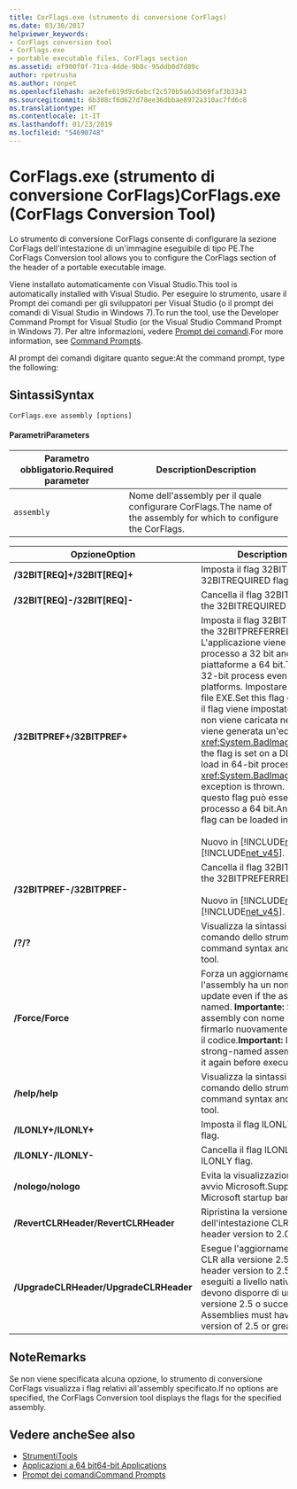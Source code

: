 ```yaml
---
title: CorFlags.exe (strumento di conversione CorFlags)
ms.date: 03/30/2017
helpviewer_keywords:
- CorFlags conversion tool
- CorFlags.exe
- portable executable files, CorFlags section
ms.assetid: ef900f8f-71ca-4dde-9b8c-95ddb0d7d89c
author: rpetrusha
ms.author: ronpet
ms.openlocfilehash: ae2efe619d9c6ebcf2c570b5a63d569faf3b3343
ms.sourcegitcommit: 6b308cf6d627d78ee36dbbae8972a310ac7fd6c8
ms.translationtype: HT
ms.contentlocale: it-IT
ms.lasthandoff: 01/23/2019
ms.locfileid: "54690748"
---
```

# <a name="corflagsexe-corflags-conversion-tool"></a><span data-ttu-id="79c92-102">CorFlags.exe (strumento di conversione CorFlags)</span><span class="sxs-lookup"><span data-stu-id="79c92-102">CorFlags.exe (CorFlags Conversion Tool)</span></span>
<span data-ttu-id="79c92-103">Lo strumento di conversione CorFlags consente di configurare la sezione CorFlags dell'intestazione di un'immagine eseguibile di tipo PE.</span><span class="sxs-lookup"><span data-stu-id="79c92-103">The CorFlags Conversion tool allows you to configure the CorFlags section of the header of a portable executable image.</span></span>  
  
 <span data-ttu-id="79c92-104">Viene installato automaticamente con Visual Studio.</span><span class="sxs-lookup"><span data-stu-id="79c92-104">This tool is automatically installed with Visual Studio.</span></span> <span data-ttu-id="79c92-105">Per eseguire lo strumento, usare il Prompt dei comandi per gli sviluppatori per Visual Studio (o il prompt dei comandi di Visual Studio in Windows 7).</span><span class="sxs-lookup"><span data-stu-id="79c92-105">To run the tool, use the Developer Command Prompt for Visual Studio (or the Visual Studio Command Prompt in Windows 7).</span></span> <span data-ttu-id="79c92-106">Per altre informazioni, vedere [Prompt dei comandi](../../../docs/framework/tools/developer-command-prompt-for-vs.md).</span><span class="sxs-lookup"><span data-stu-id="79c92-106">For more information, see [Command Prompts](../../../docs/framework/tools/developer-command-prompt-for-vs.md).</span></span>  
  
 <span data-ttu-id="79c92-107">Al prompt dei comandi digitare quanto segue:</span><span class="sxs-lookup"><span data-stu-id="79c92-107">At the command prompt, type the following:</span></span>  
  
## <a name="syntax"></a><span data-ttu-id="79c92-108">Sintassi</span><span class="sxs-lookup"><span data-stu-id="79c92-108">Syntax</span></span>  
  
```  
CorFlags.exe assembly [options]  
```  
  
#### <a name="parameters"></a><span data-ttu-id="79c92-109">Parametri</span><span class="sxs-lookup"><span data-stu-id="79c92-109">Parameters</span></span>  
  
|<span data-ttu-id="79c92-110">Parametro obbligatorio.</span><span class="sxs-lookup"><span data-stu-id="79c92-110">Required parameter</span></span>|<span data-ttu-id="79c92-111">Description</span><span class="sxs-lookup"><span data-stu-id="79c92-111">Description</span></span>|  
|------------------------|-----------------|  
|`assembly`|<span data-ttu-id="79c92-112">Nome dell'assembly per il quale configurare CorFlags.</span><span class="sxs-lookup"><span data-stu-id="79c92-112">The name of the assembly for which to configure the CorFlags.</span></span>|  
  
|<span data-ttu-id="79c92-113">Opzione</span><span class="sxs-lookup"><span data-stu-id="79c92-113">Option</span></span>|<span data-ttu-id="79c92-114">Description</span><span class="sxs-lookup"><span data-stu-id="79c92-114">Description</span></span>|  
|------------|-----------------|  
|<span data-ttu-id="79c92-115">**/32BIT[REQ]+**</span><span class="sxs-lookup"><span data-stu-id="79c92-115">**/32BIT[REQ]+**</span></span>|<span data-ttu-id="79c92-116">Imposta il flag 32BITREQUIRED.</span><span class="sxs-lookup"><span data-stu-id="79c92-116">Sets the 32BITREQUIRED flag.</span></span>|  
|<span data-ttu-id="79c92-117">**/32BIT[REQ]-**</span><span class="sxs-lookup"><span data-stu-id="79c92-117">**/32BIT[REQ]-**</span></span>|<span data-ttu-id="79c92-118">Cancella il flag 32BITREQUIRED.</span><span class="sxs-lookup"><span data-stu-id="79c92-118">Clears the 32BITREQUIRED flag.</span></span>|  
|<span data-ttu-id="79c92-119">**/32BITPREF+**</span><span class="sxs-lookup"><span data-stu-id="79c92-119">**/32BITPREF+**</span></span>|<span data-ttu-id="79c92-120">Imposta il flag 32BITPREFERRED.</span><span class="sxs-lookup"><span data-stu-id="79c92-120">Sets the 32BITPREFERRED flag.</span></span> <span data-ttu-id="79c92-121">L'applicazione viene eseguita come processo a 32 bit anche sulle piattaforme a 64 bit.</span><span class="sxs-lookup"><span data-stu-id="79c92-121">The app runs as a 32-bit process even on 64-bit platforms.</span></span> <span data-ttu-id="79c92-122">Impostare questo flag solo su file EXE.</span><span class="sxs-lookup"><span data-stu-id="79c92-122">Set this flag only on EXE files.</span></span> <span data-ttu-id="79c92-123">Se il flag viene impostato su una DLL, la DLL non viene caricata nei processi a 64 bit e viene generata un'eccezione <xref:System.BadImageFormatException>.</span><span class="sxs-lookup"><span data-stu-id="79c92-123">If the flag is set on a DLL, the DLL fails to load in 64-bit processes, and a <xref:System.BadImageFormatException> exception is thrown.</span></span> <span data-ttu-id="79c92-124">Un file EXE con questo flag può essere caricato in un processo a 64 bit.</span><span class="sxs-lookup"><span data-stu-id="79c92-124">An EXE file with this flag can be loaded into a 64-bit process.</span></span><br /><br /> <span data-ttu-id="79c92-125">Nuovo in [!INCLUDE[net_v45](../../../includes/net-v45-md.md)].</span><span class="sxs-lookup"><span data-stu-id="79c92-125">New in the [!INCLUDE[net_v45](../../../includes/net-v45-md.md)].</span></span>|  
|<span data-ttu-id="79c92-126">**/32BITPREF-**</span><span class="sxs-lookup"><span data-stu-id="79c92-126">**/32BITPREF-**</span></span>|<span data-ttu-id="79c92-127">Cancella il flag 32BITPREFERRED.</span><span class="sxs-lookup"><span data-stu-id="79c92-127">Clears the 32BITPREFERRED flag.</span></span><br /><br /> <span data-ttu-id="79c92-128">Nuovo in [!INCLUDE[net_v45](../../../includes/net-v45-md.md)].</span><span class="sxs-lookup"><span data-stu-id="79c92-128">New in the [!INCLUDE[net_v45](../../../includes/net-v45-md.md)].</span></span>|  
|<span data-ttu-id="79c92-129">**/?**</span><span class="sxs-lookup"><span data-stu-id="79c92-129">**/?**</span></span>|<span data-ttu-id="79c92-130">Visualizza la sintassi e le opzioni di comando dello strumento.</span><span class="sxs-lookup"><span data-stu-id="79c92-130">Displays command syntax and options for the tool.</span></span>|  
|<span data-ttu-id="79c92-131">**/Force**</span><span class="sxs-lookup"><span data-stu-id="79c92-131">**/Force**</span></span>|<span data-ttu-id="79c92-132">Forza un aggiornamento anche se l'assembly ha un nome sicuro.</span><span class="sxs-lookup"><span data-stu-id="79c92-132">Forces an update even if the assembly is strong-named.</span></span> <span data-ttu-id="79c92-133">**Importante:**  Se si aggiorna un assembly con nome sicuro, è necessario firmarlo nuovamente prima di eseguirne il codice.</span><span class="sxs-lookup"><span data-stu-id="79c92-133">**Important:**  If you update a strong-named assembly, you must sign it again before executing its code.</span></span>|  
|<span data-ttu-id="79c92-134">**/help**</span><span class="sxs-lookup"><span data-stu-id="79c92-134">**/help**</span></span>|<span data-ttu-id="79c92-135">Visualizza la sintassi e le opzioni di comando dello strumento.</span><span class="sxs-lookup"><span data-stu-id="79c92-135">Displays command syntax and options for the tool.</span></span>|  
|<span data-ttu-id="79c92-136">**/ILONLY+**</span><span class="sxs-lookup"><span data-stu-id="79c92-136">**/ILONLY+**</span></span>|<span data-ttu-id="79c92-137">Imposta il flag ILONLY.</span><span class="sxs-lookup"><span data-stu-id="79c92-137">Sets the ILONLY flag.</span></span>|  
|<span data-ttu-id="79c92-138">**/ILONLY-**</span><span class="sxs-lookup"><span data-stu-id="79c92-138">**/ILONLY-**</span></span>|<span data-ttu-id="79c92-139">Cancella il flag ILONLY.</span><span class="sxs-lookup"><span data-stu-id="79c92-139">Clears the ILONLY flag.</span></span>|  
|<span data-ttu-id="79c92-140">**/nologo**</span><span class="sxs-lookup"><span data-stu-id="79c92-140">**/nologo**</span></span>|<span data-ttu-id="79c92-141">Evita la visualizzazione del messaggio di avvio Microsoft.</span><span class="sxs-lookup"><span data-stu-id="79c92-141">Suppresses the Microsoft startup banner display.</span></span>|  
|<span data-ttu-id="79c92-142">**/RevertCLRHeader**</span><span class="sxs-lookup"><span data-stu-id="79c92-142">**/RevertCLRHeader**</span></span>|<span data-ttu-id="79c92-143">Ripristina la versione 2.0 dell'intestazione CLR.</span><span class="sxs-lookup"><span data-stu-id="79c92-143">Reverts the CLR header version to 2.0.</span></span>|  
|<span data-ttu-id="79c92-144">**/UpgradeCLRHeader**</span><span class="sxs-lookup"><span data-stu-id="79c92-144">**/UpgradeCLRHeader**</span></span>|<span data-ttu-id="79c92-145">Esegue l'aggiornamento dell'intestazione CLR alla versione 2.5.</span><span class="sxs-lookup"><span data-stu-id="79c92-145">Upgrades the CLR header version to 2.5.</span></span> <span data-ttu-id="79c92-146">**Nota:**  Per essere eseguiti a livello nativo, gli assembly devono disporre di un'intestazione CLR versione 2.5 o successiva.</span><span class="sxs-lookup"><span data-stu-id="79c92-146">**Note:**  Assemblies must have a CLR header version of 2.5 or greater to run natively.</span></span>|  
  
## <a name="remarks"></a><span data-ttu-id="79c92-147">Note</span><span class="sxs-lookup"><span data-stu-id="79c92-147">Remarks</span></span>  
 <span data-ttu-id="79c92-148">Se non viene specificata alcuna opzione, lo strumento di conversione CorFlags visualizza i flag relativi all'assembly specificato.</span><span class="sxs-lookup"><span data-stu-id="79c92-148">If no options are specified, the CorFlags Conversion tool displays the flags for the specified assembly.</span></span>  
  
## <a name="see-also"></a><span data-ttu-id="79c92-149">Vedere anche</span><span class="sxs-lookup"><span data-stu-id="79c92-149">See also</span></span>
- [<span data-ttu-id="79c92-150">Strumenti</span><span class="sxs-lookup"><span data-stu-id="79c92-150">Tools</span></span>](../../../docs/framework/tools/index.md)
- [<span data-ttu-id="79c92-151">Applicazioni a 64 bit</span><span class="sxs-lookup"><span data-stu-id="79c92-151">64-bit Applications</span></span>](../../../docs/framework/64-bit-apps.md)
- [<span data-ttu-id="79c92-152">Prompt dei comandi</span><span class="sxs-lookup"><span data-stu-id="79c92-152">Command Prompts</span></span>](../../../docs/framework/tools/developer-command-prompt-for-vs.md)

